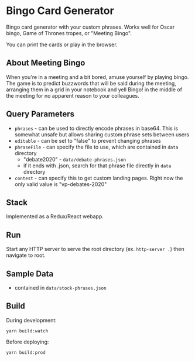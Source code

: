 # Bingo Card Generator

Bingo card generator with your custom phrases.
Works well for Oscar bingo, Game of Thrones tropes, or "Meeting Bingo".

You can print the cards or play in the browser.

## About Meeting Bingo

When you're in a meeting and a bit bored, amuse yourself by playing bingo. The game is to predict buzzwords that will be said during the meeting, arranging them in a grid in your notebook and yell Bingo! in the middle of the meeting for no apparent reason to your colleagues.

## Query Parameters

- `phrases` - can be used to directly encode phrases in base64. This is somewhat unsafe but allows sharing custom phrase sets between users
- `editable` - can be set to "false" to prevent changing phrases
- `phraseFile` - can specify the file to use, which are contained in `data` directory
    - "debate2020" - `data/debate-phrases.json`
    - if it ends with .json, search for that phrase file directly in `data` directory
- `contest` - can specify this to get custom landing pages. Right now the only valid value is "vp-debates-2020"

## Stack

Implemented as a Redux/React webapp.

## Run

Start any HTTP server to serve the root directory (ex. `http-server .`) then navigate to root.

## Sample Data

- contained in `data/stock-phrases.json`

## Build

During development:

```
yarn build:watch
```

Before deploying:

```
yarn build:prod
```
